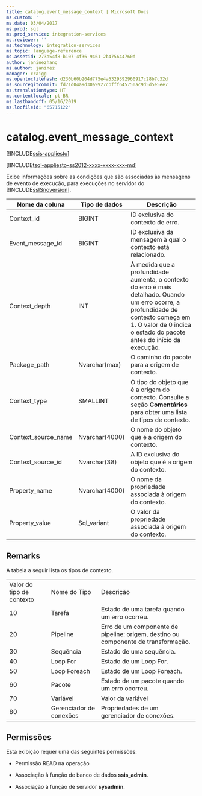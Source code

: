 ```yaml
---
title: catalog.event_message_context | Microsoft Docs
ms.custom: ''
ms.date: 03/04/2017
ms.prod: sql
ms.prod_service: integration-services
ms.reviewer: ''
ms.technology: integration-services
ms.topic: language-reference
ms.assetid: 273a54f8-b107-4f36-9461-2b475644760d
author: janinezhang
ms.author: janinez
manager: craigg
ms.openlocfilehash: d230b60b204d775e4a5329392960917c28b7c32d
ms.sourcegitcommit: fd71d04a9d30a9927cbfff645750ac9d5d5e5ee7
ms.translationtype: HT
ms.contentlocale: pt-BR
ms.lasthandoff: 05/16/2019
ms.locfileid: "65715122"
---
```

# <a name="catalogeventmessagecontext"></a>catalog.event_message_context 

[!INCLUDE[ssis-appliesto](../../includes/ssis-appliesto-ssvrpluslinux-asdb-asdw-xxx.md)]


[!INCLUDE[tsql-appliesto-ss2012-xxxx-xxxx-xxx-md](../../includes/tsql-appliesto-ss2012-xxxx-xxxx-xxx-md.md)]

  Exibe informações sobre as condições que são associadas às mensagens de evento de execução, para execuções no servidor do [!INCLUDE[ssISnoversion](../../includes/ssisnoversion-md.md)].  
  
|Nome da coluna|Tipo de dados|Descrição|  
|-----------------|---------------|-----------------|  
|Context_id|BIGINT|ID exclusiva do contexto de erro.|  
|Event_message_id|BIGINT|ID exclusiva da mensagem à qual o contexto está relacionado.|  
|Context_depth|INT|À medida que a profundidade aumenta, o contexto do erro é mais detalhado. Quando um erro ocorre, a profundidade de contexto começa em 1. O valor de 0 indica o estado do pacote antes do início da execução.|  
|Package_path|Nvarchar(max)|O caminho do pacote para a origem de contexto.|  
|Context_type|SMALLINT|O tipo do objeto que é a origem do contexto. Consulte a seção **Comentários** para obter uma lista de tipos de contexto.|  
|Context_source_name|Nvarchar(4000)|O nome do objeto que é a origem do contexto.|  
|Context_source_id|Nvarchar(38)|A ID exclusiva do objeto que é a origem do contexto.|  
|Property_name|Nvarchar(4000)|O nome da propriedade associada à origem do contexto.|  
|Property_value|Sql_variant|O valor da propriedade associada à origem do contexto.|  
  
## <a name="remarks"></a>Remarks  
 A tabela a seguir lista os tipos de contexto.  
  
||||  
|-|-|-|  
|Valor do tipo de contexto|Nome do Tipo|Descrição|  
|10|Tarefa|Estado de uma tarefa quando um erro ocorreu.|  
|20|Pipeline|Erro de um componente de pipeline: origem, destino ou componente de transformação.|  
|30|Sequência|Estado de uma sequência.|  
|40|Loop For|Estado de um Loop For.|  
|50|Loop Foreach|Estado de um Loop Foreach.|  
|60|Pacote|Estado de um pacote quando um erro ocorreu.|  
|70|Variável|Valor da variável|  
|80|Gerenciador de conexões|Propriedades de um gerenciador de conexões.|  
  
## <a name="permissions"></a>Permissões  
 Esta exibição requer uma das seguintes permissões:  
  
-   Permissão READ na operação  
  
-   Associação à função de banco de dados **ssis_admin**.  
  
-   Associação à função de servidor **sysadmin**.  
  
  

